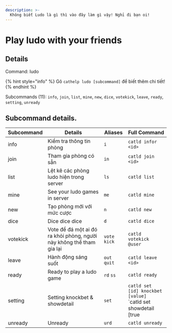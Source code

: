 ```yaml
---
description: >-
  Không biết Ludo là gì thì vào đây làm gì vậy! Nghỉ đi bạn oi!
---
```


# Play ludo with your friends

## Details

Command: ludo

{% hint style="info" %}
Gõ `cathelp ludo [subcommand]` để biết thêm chi tiết!
{% endhint %}

Subcommands (11): `info`, `join`, `list`, `mine`, `new`, `dice`, `votekick`, `leave`, `ready`, `setting`, `unready`

## Subcommand details.

| Subcommand | Details                                                          | Aliases       | Full Command                                                                                                                      |
| ---------- | ---------------------------------------------------------------- | ------------- | --------------------------------------------------------------------------------------------------------------------------------- |
| info       | Kiểm tra thông tin phòng                                         | `i`           | `catld infor <id>`                                                                                                                |
| join       | Tham gia phòng có sẵn                                            | `in`          | `catld join <id>`                                                                                                                 |
| list       | Lệt kê các phòng ludo hiện trong server                          | `ls`          | `catld list`                                                                                                                      |
| mine       | See your ludo games in server                                    | `me`          | `catld mine`                                                                                                                      |
| new        | Tạo phòng mới với mức cược                                       | `n`           | `catld new`                                                                                                                       |
| dice       | Dice dice dice                                                   | `d`           | `catld dice`                                                                                                                      |
| votekick   | Vote để đá một ai đó ra khỏi phòng, người này không thể tham gia lại | `vote` `kick` | `catld votekick @user`                                                                                                            |
| leave      | Hành động sáng suốt                                              | `out` `quit`  | `catld leave <id>`                                                                                                                |
| ready      | Ready to play a ludo game                                        | `rd` `ss`     | `catld ready`                                                                                                                     |
| setting    | Setting knockbet & showdetail                                    | `set`         | `catld set [id] knockbet [value]`<br>`catld set <id> showdetail [true|false]` |
| unready    | Unready                                                          | `urd`         | `catld unready`                                                                                                                   |

